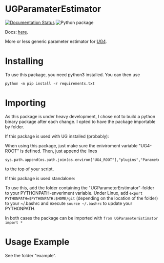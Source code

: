 # UGParamaterEstimator

[![Documentation Status](https://readthedocs.org/projects/ugparameterestimator/badge/?version=latest)](https://ugparameterestimator.readthedocs.io/en/latest/?badge=latest)
![Python package](https://github.com/UG4/plugin_ParameterEstimation/workflows/Python%20package/badge.svg)

Docs: [here](https://ugparameterestimator.readthedocs.io/en/latest/).

More or less generic parameter estimator for [UG4](https://gcsc.uni-frankfurt.de/simulation-and-modelling/ug4).

# Installing

To use this package, you need python3 installed. You can then use

```python -m pip install -r requirements.txt```

# Importing

As this package is under heavy development, I chose not to build a python binary package after each change.
I opted to have the package importable by folder. 

If this package is used with UG installed (probably):

When using this package, just make sure the eniviroment variable "UG4-ROOT" is defined. Then, just append the lines

```import sys, os
sys.path.append(os.path.join(os.environ["UG4_ROOT"],"plugins","ParameterEstimation"))
```

to the top of your script.


If this package is used standalone:

To use this, add the folder containing the "UGParameterErstimator"-folder
to your PYTHONPATH-enveriment variable. Under Linux, add ```export PYTHONPATH=$PYTHONPATH:$HOME/git``` (depending on the location of the folder) to your ~/.bashrc and execute ```source ~/.bashrc``` to update your PYTHONPATH.

In both cases the package can be imported with
```from UGParameterEstimator import *```

# Usage Example

See the folder "example".
